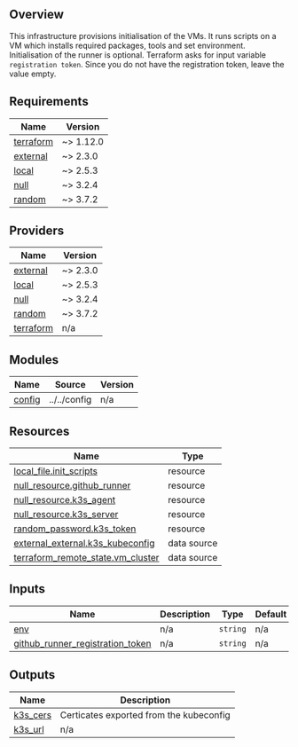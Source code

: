 ## Overview
This infrastructure provisions initialisation of the VMs. It runs scripts on a VM which installs required packages, tools and set environment. Initialisation of the runner is optional. Terraform asks for input variable `registration token`. Since you do not have the registration token, leave the value empty.

<!-- BEGIN_TF_DOCS -->
## Requirements

| Name | Version |
|------|---------|
| <a name="requirement_terraform"></a> [terraform](#requirement\_terraform) | ~> 1.12.0 |
| <a name="requirement_external"></a> [external](#requirement\_external) | ~> 2.3.0 |
| <a name="requirement_local"></a> [local](#requirement\_local) | ~> 2.5.3 |
| <a name="requirement_null"></a> [null](#requirement\_null) | ~> 3.2.4 |
| <a name="requirement_random"></a> [random](#requirement\_random) | ~> 3.7.2 |

## Providers

| Name | Version |
|------|---------|
| <a name="provider_external"></a> [external](#provider\_external) | ~> 2.3.0 |
| <a name="provider_local"></a> [local](#provider\_local) | ~> 2.5.3 |
| <a name="provider_null"></a> [null](#provider\_null) | ~> 3.2.4 |
| <a name="provider_random"></a> [random](#provider\_random) | ~> 3.7.2 |
| <a name="provider_terraform"></a> [terraform](#provider\_terraform) | n/a |

## Modules

| Name | Source | Version |
|------|--------|---------|
| <a name="module_config"></a> [config](#module\_config) | ../../config | n/a |

## Resources

| Name | Type |
|------|------|
| [local_file.init_scripts](https://registry.terraform.io/providers/hashicorp/local/latest/docs/resources/file) | resource |
| [null_resource.github_runner](https://registry.terraform.io/providers/hashicorp/null/latest/docs/resources/resource) | resource |
| [null_resource.k3s_agent](https://registry.terraform.io/providers/hashicorp/null/latest/docs/resources/resource) | resource |
| [null_resource.k3s_server](https://registry.terraform.io/providers/hashicorp/null/latest/docs/resources/resource) | resource |
| [random_password.k3s_token](https://registry.terraform.io/providers/hashicorp/random/latest/docs/resources/password) | resource |
| [external_external.k3s_kubeconfig](https://registry.terraform.io/providers/hashicorp/external/latest/docs/data-sources/external) | data source |
| [terraform_remote_state.vm_cluster](https://registry.terraform.io/providers/hashicorp/terraform/latest/docs/data-sources/remote_state) | data source |

## Inputs

| Name | Description | Type | Default | Required |
|------|-------------|------|---------|:--------:|
| <a name="input_env"></a> [env](#input\_env) | n/a | `string` | n/a | yes |
| <a name="input_github_runner_registration_token"></a> [github\_runner\_registration\_token](#input\_github\_runner\_registration\_token) | n/a | `string` | n/a | yes |

## Outputs

| Name | Description |
|------|-------------|
| <a name="output_k3s_cers"></a> [k3s\_cers](#output\_k3s\_cers) | Certicates exported from the kubeconfig |
| <a name="output_k3s_url"></a> [k3s\_url](#output\_k3s\_url) | n/a |
<!-- END_TF_DOCS -->
